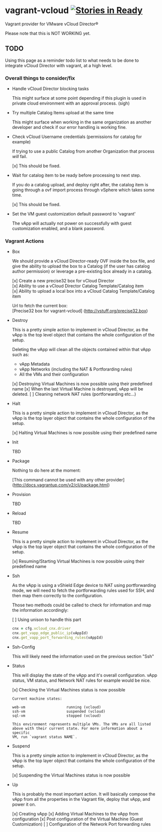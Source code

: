 # vagrant-vcloud [![Stories in Ready](http://badge.waffle.io/frapposelli/vagrant-vcloud.png)](http://waffle.io/frapposelli/vagrant-vcloud)  

Vagrant provider for VMware vCloud Director®

Please note that this is NOT WORKING yet.

## TODO ##

Using this page as a reminder todo list to what needs to be done to integrate
vCloud Director with vagrant, at a high level.

### Overall things to consider/fix ###

*   Handle vCloud Director blocking tasks

    This might surface at some point depending if this plugin is used in private 
    cloud environment with an approval process. (sigh)

*   Try multiple Catalog Items upload at the same time

    This might surface when working in the same organization as another developer
    and check if our error handling is working fine.

*   Check vCloud Username credentials (permissions for catalog for example)
    
    If trying to use a public Catalog from another Organization that process
    *will* fail.

    [x] This should be fixed.

*   Wait for catalog item to be ready before processing to next step.

    If you do a catalog upload, and deploy right after, the catalog item is
    going through a ovf import process through vSphere which takes some time.

    [x] This should be fixed.

*   Set the VM guest customization default password to 'vagrant'

    The vApp will actually not power on successfully with guest customization
    enabled, and a blank password.

### Vagrant Actions ###

*   Box

    We should provide a vCloud Director-ready OVF inside the box file, 
    and give the ability to upload the box to a Catalog 
    (if the user has catalog author permission) or leverage a pre-existing box 
    already in a catalog.

    [x] Create a new precise32 box for vCloud Director   
    [x] Ability to use a vCloud Director Catalog Template/Catalog item  
    [x] Ability to upload a local box into a vCloud Catalog Template/Catalog item  

    Url to fetch the current box:  
    [Precise32 box for vagrant-vcloud] (http://vstuff.org/precise32.box)

*   Destroy
    
    This is a pretty simple action to implement in vCloud Director, as the vApp 
    is the top level object that contains the whole configuration of the setup.

    Deleting the vApp will clean all the objects contained within that vApp
    such as:
    *   vApp Metadata
    *   vApp Networks (including the NAT & Portforarding rules)
    *   All the VMs and their configuration

    [x] Destroying Virtual Machines is now possible using their predefined name
    [x] When the last Virtual Machine is destroyed, vApp will be deleted.
    [ ] Cleaning network NAT rules (portforwarding etc...)

*   Halt

    This is a pretty simple action to implement in vCloud Director, as the vApp
    is the top layer object that contains the whole configuration of the setup.

    [x] Halting Virtual Machines is now possible using their predefined name  

*   Init
    
    TBD

*   Package

    Nothing to do here at the moment:

    [This command cannot be used with any other provider] (http://docs.vagrantup.com/v2/cli/package.html)

*   Provision

    TBD

*   Reload

    TBD

*   Resume

    This is a pretty simple action to implement in vCloud Director, as the vApp
    is the top layer object that contains the whole configuration of the setup.

    [x] Resuming/Starting Virtual Machines is now possible using their predefined name   

*   Ssh

    As the vApp is using a vShield Edge device to NAT using portforwarding mode,
    we will need to fetch the portforwarding rules used for SSH, and then map 
    them correctly to the configuration.

    Those two methods could be called to check for information and map the 
    information accordingly:

    [ ] Using unison to handle this part
    
    ```ruby
    cnx = cfg.vcloud_cnx.driver  
    cnx.get_vapp_edge_public_ip(vAppId)  
    cnx.get_vapp_port_forwarding_rules(vAppId)
    ```  

*   Ssh-Config

    This will likely need the information used on the previous section "Ssh"

*   Status

    This will display the state of the vApp and it's overall configuration.
    vApp status, VM status, and Network NAT rules for example would be nice.

    [x] Checking the Virtual Machines status is now possible

    ```Shell
    Current machine states:

    web-vm                   running (vcloud)
    ssh-vm                   suspended (vcloud)
    sql-vm                   stopped (vcloud)

    This environment represents multiple VMs. The VMs are all listed
    above with their current state. For more information about a specific
    VM, run `vagrant status NAME`.
    ```

*   Suspend

    This is a pretty simple action to implement in vCloud Director, as the vApp
    is the top layer object that contains the whole configuration of the setup.

    [x] Suspending the Virtual Machines status is now possible

*   Up

    This is probably the most important action.
    It will basically compose the vApp from all the properties in the Vagrant 
    file, deploy that vApp, and power it on.

    [x] Creating vApp 
    [x] Adding Virtual Machines to the vApp from configuration
    [x] Post configuration of the Virtual Machine (Guest Customization)
    [ ] Configuration of the Network Port forwarding rules
